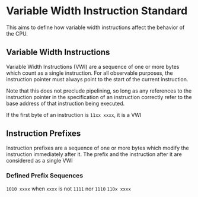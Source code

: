 # Variable Width Instruction Standard

This aims to define how variable width instructions affect the behavior of the CPU.

## Variable Width Instructions

Variable Width Instructions (VWI) are a sequence of one or more bytes which count as a single instruction. For all observable purposes, the instruction pointer must always point to the start of the current instruction.

Note that this does not preclude pipelining, so long as any references to the instruction pointer in the specification of an instruction correctly refer to the base address of that instruction being executed.

If the first byte of an instruction is `11xx xxxx`, it is a VWI

## Instruction Prefixes

Instruction prefixes are a sequence of one or more bytes which modify the instruction immediately after it. The prefix and the instruction after it are considered as a single VWI

### Defined Prefix Sequences

`1010 xxxx` when `xxxx` is not `1111` nor `1110`
`110x xxxx`

